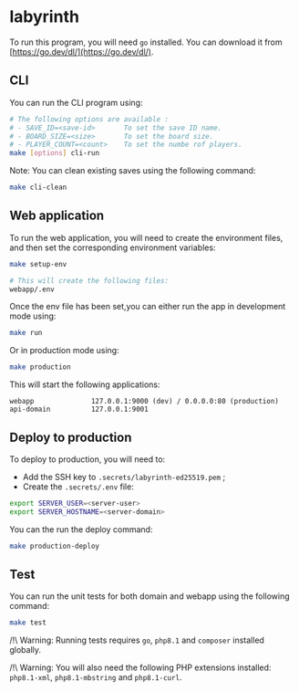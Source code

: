 # labyrinth

To run this program, you will need `go` installed. You can download it from [https://go.dev/dl/](https://go.dev/dl/).

## CLI

You can run the CLI program using:

```sh
# The following options are available :
# - SAVE_ID=<save-id>       To set the save ID name.
# - BOARD_SIZE=<size>       To set the board size.
# - PLAYER_COUNT=<count>    To set the numbe rof players.
make [options] cli-run
```

Note: You can clean existing saves using the following command:

```sh
make cli-clean
```


## Web application

To run the web application, you will need to create the environment files, and then set the corresponding environment variables:

```sh
make setup-env

# This will create the following files:
webapp/.env
```

Once the env file has been set,you can either run the app in development mode using:

```sh
make run
```

Or in production mode using:
```sh
make production
```

This will start the following applications:
```
webapp              127.0.0.1:9000 (dev) / 0.0.0.0:80 (production)
api-domain          127.0.0.1:9001
```

## Deploy to production

To deploy to production, you will need to:
* Add the SSH key to `.secrets/labyrinth-ed25519.pem` ;
* Create the `.secrets/.env` file:

```sh
export SERVER_USER=<server-user>
export SERVER_HOSTNAME=<server-domain>
```

You can the run the deploy command:

```sh
make production-deploy
```


## Test

You can run the unit tests for both domain and webapp using the following command:

```sh
make test
```
/!\ Warning: Running tests requires `go`, `php8.1` and `composer` installed globally.

/!\ Warning: You will also need the following PHP extensions installed: `php8.1-xml`, `php8.1-mbstring` and `php8.1-curl`. 
